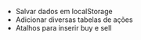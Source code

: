 - Salvar dados em localStorage
- Adicionar diversas tabelas de ações
- Atalhos para inserir buy e sell
